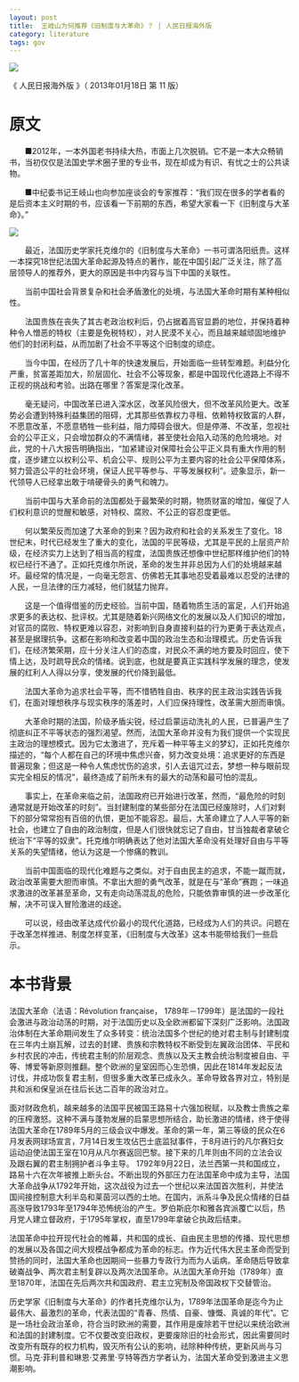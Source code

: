 ```yaml
---
layout: post
title:  王岐山为何推荐《旧制度与大革命》？ | 人民日报海外版
category: literature
tags: gov
---
```

![](https://cdn.kelu.org/blog/tags/gov.jpg)

《 人民日报海外版 》（ 2013年01月18日   第 11 版）

# 原文

　　■2012年，一本外国老书持续大热，市面上几次脱销。它不是一本大众畅销书，当初仅仅是法国史学术圈子里的专业书，现在却成为有识、有忧之士的公共读物。

　　■中纪委书记王岐山也向参加座谈会的专家推荐：“我们现在很多的学者看的是后资本主义时期的书，应该看一下前期的东西，希望大家看一下《旧制度与大革命》。”

![](https://cdn.kelu.org/blog/2018/02/dageming.jpg)

　　最近，法国历史学家托克维尔的《旧制度与大革命》一书可谓洛阳纸贵。这样一本探究18世纪法国大革命起源及特点的著作，能在中国引起广泛关注，除了高层领导人的推荐外，更大的原因是书中内容与当下中国的关联性。

　　当前中国社会背景复杂和社会矛盾激化的处境，与法国大革命时期有某种相似性。

　　法国贵族在丧失了其古老政治权利后，仍占据着高官显爵的地位，并保持着种种令人憎恶的特权（主要是免税特权），对人民漠不关心，而且越来越顽固地维护他们的封闭利益，从而加剧了社会不平等这个旧制度的顽症。

　　当今中国，在经历了几十年的快速发展后，开始面临一些转型难题。利益分化严重，贫富差距加大，阶层固化、社会不公等现象，都是中国现代化道路上不得不正视的挑战和考验。出路在哪里？答案是深化改革。

　　毫无疑问，中国改革已进入深水区，改革风险很大，但不改革风险更大。改革势必会遭到特殊利益集团的阻碍，尤其那些依靠权力寻租、依赖特权致富的人群，不愿意改革，不愿意牺牲一些利益，阻力障碍会很大。但是停滞、不改革，忽视社会的公平正义，只会增加群众的不满情绪，甚至使社会陷入动荡的危险境地。对此，党的十八大报告明确指出，“加紧建设对保障社会公平正义具有重大作用的制度，逐步建立以权利公平、机会公平、规则公平为主要内容的社会公平保障体系，努力营造公平的社会环境，保证人民平等参与、平等发展权利”。迹象显示，新一代领导人已经拿出敢于啃硬骨头的勇气和魄力。

　　当前中国与大革命前的法国都处于最繁荣的时期，物质财富的增加，催促了人们权利意识的觉醒和敏感，对特权、腐败、不公正的容忍度更低。

　　何以繁荣反而加速了大革命的到来？因为政府和社会的关系发生了变化。18世纪末，时代已经发生了重大的变化，法国的平民等级，尤其是平民的上层资产阶级，在经济实力上达到了相当高的程度，法国贵族还想像中世纪那样维护他们的特权已经行不通了。正如托克维尔所说，革命的发生并非总因为人们的处境越来越坏。最经常的情况是，一向毫无怨言、仿佛若无其事地忍受着最难以忍受的法律的人民，一旦法律的压力减轻，他们就猛力抛弃。

　　这是一个值得借鉴的历史经验。当前中国，随着物质生活的富足，人们开始追求更多的表达权、批评权。尤其是随着新兴网络文化的发展以及人们知识的增加，对官员的腐败、特权更难以容忍，对影响到自身直接利益的行为更勇于表达观点，甚至是据理抗争。这都在影响和改变着中国的政治生态和治理模式。历史告诉我们，在经济繁荣期，应十分关注人们的态度，对民众不满的地方要及时回应，使下情上达，及时疏导民众的情绪。说到底，也就是要真正实践科学发展的理念，使发展的红利人人得以分享，使发展的代价降到最低。

　　法国大革命为追求社会平等，而不惜牺牲自由、秩序的民主政治实践告诉我们，在面对理想秩序与现实秩序的落差时，人们应保持理性，改革需大胆而审慎。

　　大革命时期的法国，阶级矛盾尖锐，经过启蒙运动洗礼的人民，已普遍产生了彻底纠正不平等状态的强烈渴望。然而，法国大革命并没有为我们提供一个实现民主政治的理想模式。因为它太激进了，充斥着一种平等主义的梦幻，正如托克维尔描述的，“每个人都在自己的环境中焦虑兴奋，努力改变处境：追求更好的东西是普遍现象；但这是一种令人焦虑忧伤的追求，引人去诅咒过去，梦想一种与眼前现实完全相反的情况”，最终造成了前所未有的最大的动荡和最可怕的混乱。

　　事实上，在革命来临之前，法国政府已开始进行改革，然而，“最危险的时刻通常就是开始改革的时刻”。当封建制度的某些部分在法国已经废除时，人们对剩下的部分常常抱有百倍的仇恨，更加不能容忍。最后，大革命建立了人人平等的新社会，也建立了自由的政治制度，但是人们很快就忘记了自由，甘当独裁者拿破仑统治下“平等的奴隶”。托克维尔明确表达了他对法国大革命没有处理好自由与平等关系的失望情绪，他认为这是一个惨痛的教训。

　　当前中国面临的现代化难题与之类似。对于自由民主的追求，不能一蹴而就，政治改革需要大胆而审慎。不拿出大胆的勇气改革，就是在与“革命”赛跑；一味追求激进的改革甚至革命，又有走向动荡混乱的危险，只能依靠审慎的进一步改革化解，决不可误入冒险激进的歧途。

　　可以说，经由改革达成代价最小的现代化道路，已经成为人们的共识。问题在于改革怎样推进、制度怎样变革，《旧制度与大改革》这本书能带给我们一些启示。

# 本书背景

法国大革命（法语：Révolution française， 1789年－1799年）是法国的一段社会激进与政治动荡的时期，对于法国历史以及全欧洲都留下深刻广泛影响。法国政治体制在大革命期间发生了众多转变：统治法国多个世纪的绝对君主制与封建制度在三年内土崩瓦解，过去的封建、贵族和宗教特权不断受到左翼政治团体、平民和乡村农民的冲击，传统君主制的阶层观念、贵族以及天主教会统治制度被自由、平等、博爱等新原则推翻。整个欧洲的皇室因而心生恐惧，因此在1814年发起反法讨伐，并成功恢复君主制，但很多重大改革已成永久。革命导致各界对立，特别是共和派和保皇派在往后长达二百年的政治对立。

面对财政危机，越来越多的法国平民被国王路易十六强加税赋，以及教士贵族之辈的压榨激怒。这种不满与蓬勃发展的启蒙思想所结合，助长激进的情绪，终于使得法国大革命在1789年5月的三级会议中爆发。革命的第一年，第三等级的民众在6月发表网球场宣言，7月14日发生攻佔巴士底监狱事件，于8月进行的凡尔赛妇女运动迫使法国王室在10月从凡尔赛返回巴黎。接下来的几年则由不同的立法会议及跟右翼的君主制拥护者斗争主导。 1792年9月22日，法兰西第一共和国成立，路易十六在次年被推上断头台。不断出现的外部压力在法国革命中成为主导，法国大革命战争从1792年开始，这次战役为过去一个世纪以来法国首次胜利，并使法国间接控制意大利半岛和莱茵河以西的土地。在国内，派系斗争及民众情绪的日益高涨导致1793年至1794年恐怖统治的产生。罗伯斯庇尔和雅各宾派覆亡以后，热月党人建立督政府，于1795年掌权，直至1799年拿破仑执政后结束。

法国革命中拉开现代社会的帷幕，共和国的成长、自由民主思想的传播、现代思想的发展以及各国之间大规模战争都成为革命的标志。作为近代伟大民主革命而受到赞扬的同时，法国大革命也因期间一些暴力专政行为而为人诟病。革命随后导致拿破崙战争、两次君主制复辟以及两次法国革命。从法国大革命开始（1789年）直至1870年，法国在先后两次共和国政府、君主立宪制及帝国政权下交替管治。

历史学家《旧制度与大革命》的作者托克维尔认为，1789年法国革命是迄今为止最伟大、最激烈的革命，代表法国的“青春、热情、自豪、慷慨、真诚的年代”。它是一场社会政治革命，符合当时欧洲的需要，其作用是废除若干世纪以来统治欧洲和法国的封建制度。它不仅要改变旧政权，更要废除旧的社会形式，因此需要同时改变所有既存的权力机构，毁灭所有公认的影响，祛除种种传统，更新风尚与习惯。马克·菲利普和琳恩·艾弗里·亨特等西方学者认为，法国大革命受到激进主义思潮影响。